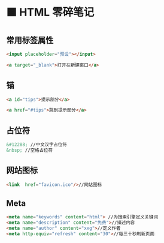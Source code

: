 # 🟧 HTML 零碎笔记

## 常用标签属性
```html
<input placeholder="预设"></input>

<a target="_blank">打开在新建窗口</a>
```

## 锚
```html
<a id="tips">提示部分</a>

<a href="#tips">跳到提示部分</a>
```


## 占位符
```html
&#12288; //中文汉字占位符
&nbsp; //空格占位符
```



## 网站图标
```html
<link  href="favicon.ico"/>//网站图标
```



## Meta
```html
<meta name="keywords" content="html"> //为搜索引擎定义关键词
<meta name="description" content="免费">//描述内容
<meta name="author" content="xxg">//定义作者
<meta http-equiv="refresh" content="30">//每三十秒刷新页面
```